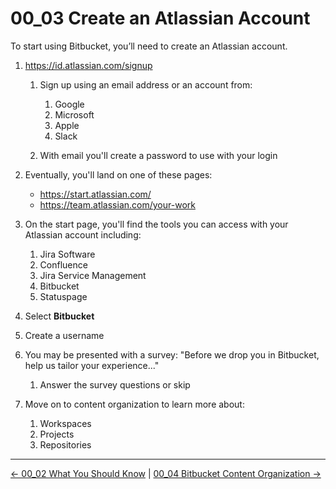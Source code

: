 # 00_03 Create an Atlassian Account
To start using Bitbucket, you’ll need to create an Atlassian account.

1. https://id.atlassian.com/signup
	1. Sign up using an email address or an account from:

		1. Google
		1. Microsoft
		1. Apple
		1. Slack

	1. With email you'll create a password to use with your login

1. Eventually, you'll land on one of these pages:

	- https://start.atlassian.com/
	- https://team.atlassian.com/your-work

1. On the start page, you'll find the tools you can access with your Atlassian account including:

	1. Jira Software
	1. Confluence
	1. Jira Service Management
	1. Bitbucket
	1. Statuspage

1. Select **Bitbucket**
1. Create a username
1. You may be presented with a survey: "Before we drop you in Bitbucket, help us tailor your experience..."

	1. Answer the survey questions or skip

1. Move on to content organization to learn more about:

	1. Workspaces
	1. Projects
	1. Repositories


<!-- FooterStart -->
---
[← 00_02 What You Should Know](../00_02_what_you_should_know/README.md) | [00_04 Bitbucket Content Organization →](../00_04_content_org/README.md)
<!-- FooterEnd -->
